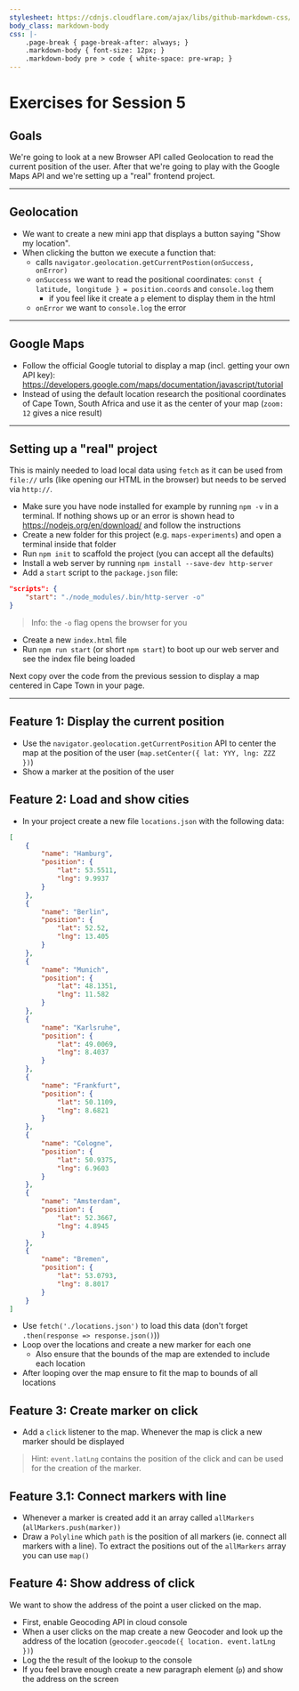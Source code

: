 ```yaml
---
stylesheet: https://cdnjs.cloudflare.com/ajax/libs/github-markdown-css/2.10.0/github-markdown.min.css
body_class: markdown-body
css: |-
    .page-break { page-break-after: always; }
    .markdown-body { font-size: 12px; }
    .markdown-body pre > code { white-space: pre-wrap; }
---
```


# Exercises for Session 5

## Goals

We're going to look at a new Browser API called Geolocation to read the current position of the user. After that we're going to play with the Google Maps API and we're setting up a "real" frontend project.

---

## Geolocation

-   We want to create a new mini app that displays a button saying "Show my location".
-   When clicking the button we execute a function that:
    -   calls `navigator.geolocation.getCurrentPostion(onSuccess, onError)`
    -   `onSuccess` we want to read the positional coordinates: `const { latitude, longitude } = position.coords` and `console.log` them
        -   if you feel like it create a `p` element to display them in the html
    -   `onError` we want to `console.log` the error

---

## Google Maps

-   Follow the official Google tutorial to display a map (incl. getting your own API key): https://developers.google.com/maps/documentation/javascript/tutorial
-   Instead of using the default location research the positional coordinates of Cape Town, South Africa and use it as the center of your map (`zoom: 12` gives a nice result)

---

## Setting up a "real" project

This is mainly needed to load local data using `fetch` as it can be used from `file://` urls (like opening our HTML in the browser) but needs to be served via `http://`.

-   Make sure you have node installed for example by running `npm -v` in a terminal. If nothing shows up or an error is shown head to https://nodejs.org/en/download/ and follow the instructions
-   Create a new folder for this project (e.g. `maps-experiments`) and open a terminal inside that folder
-   Run `npm init` to scaffold the project (you can accept all the defaults)
-   Install a web server by running `npm install --save-dev http-server`
-   Add a `start` script to the `package.json` file:

```json
"scripts": {
    "start": "./node_modules/.bin/http-server -o"
}
```

> Info: the `-o` flag opens the browser for you

-   Create a new `index.html` file
-   Run `npm run start` (or short `npm start`) to boot up our web server and see the index file being loaded

Next copy over the code from the previous session to display a map centered in Cape Town in your page.

---

## Feature 1: Display the current position

-   Use the `navigator.geolocation.getCurrentPosition` API to center the map at the position of the user (`map.setCenter({ lat: YYY, lng: ZZZ })`)
-   Show a marker at the position of the user

## Feature 2: Load and show cities

-   In your project create a new file `locations.json` with the following data:

```json
[
    {
        "name": "Hamburg",
        "position": {
            "lat": 53.5511,
            "lng": 9.9937
        }
    },
    {
        "name": "Berlin",
        "position": {
            "lat": 52.52,
            "lng": 13.405
        }
    },
    {
        "name": "Munich",
        "position": {
            "lat": 48.1351,
            "lng": 11.582
        }
    },
    {
        "name": "Karlsruhe",
        "position": {
            "lat": 49.0069,
            "lng": 8.4037
        }
    },
    {
        "name": "Frankfurt",
        "position": {
            "lat": 50.1109,
            "lng": 8.6821
        }
    },
    {
        "name": "Cologne",
        "position": {
            "lat": 50.9375,
            "lng": 6.9603
        }
    },
    {
        "name": "Amsterdam",
        "position": {
            "lat": 52.3667,
            "lng": 4.8945
        }
    },
    {
        "name": "Bremen",
        "position": {
            "lat": 53.0793,
            "lng": 8.8017
        }
    }
]
```

-   Use `fetch('./locations.json')` to load this data (don't forget `.then(response => response.json()`))
-   Loop over the locations and create a new marker for each one
    -   Also ensure that the bounds of the map are extended to include each location
-   After looping over the map ensure to fit the map to bounds of all locations

## Feature 3: Create marker on click

-   Add a `click` listener to the map. Whenever the map is click a new marker should be displayed

> Hint: `event.latLng` contains the position of the click and can be used for the creation of the marker.

## Feature 3.1: Connect markers with line

-   Whenever a marker is created add it an array called `allMarkers` (`allMarkers.push(marker))`
-   Draw a `Polyline` which `path` is the position of all markers (ie. connect all markers with a line). To extract the positions out of the `allMarkers` array you can use `map()`

## Feature 4: Show address of click

We want to show the address of the point a user clicked on the map.

-   First, enable Geocoding API in cloud console
-   When a user clicks on the map create a new Geocoder and look up the address of the location (`geocoder.geocode({ location. event.latLng })`)
-   Log the the result of the lookup to the console
-   If you feel brave enough create a new paragraph element (`p`) and show the address on the screen
